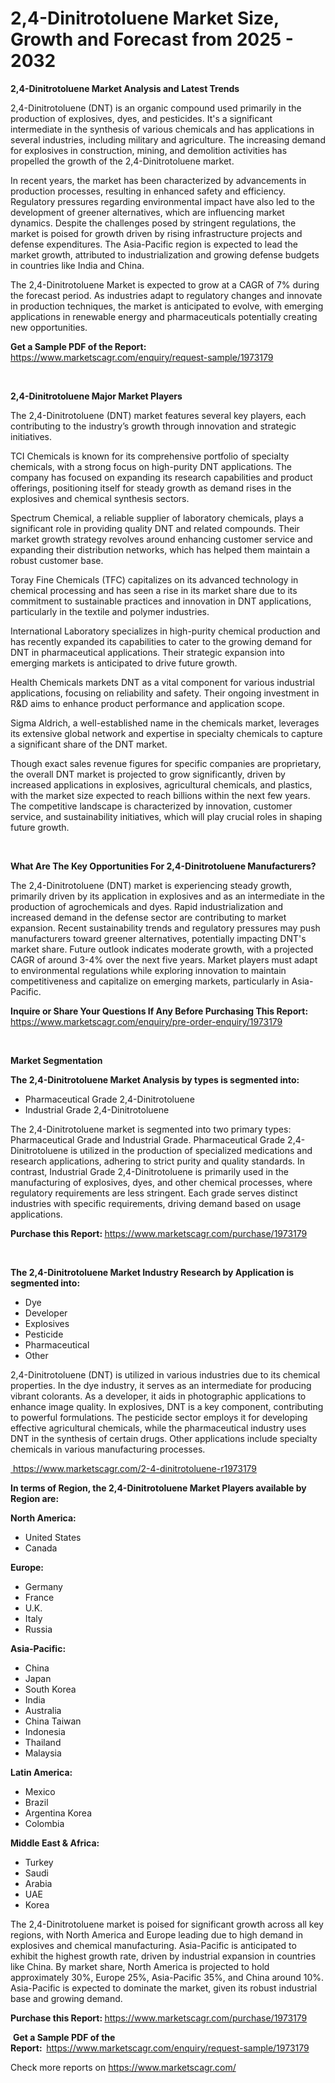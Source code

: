 <p><h1>2,4-Dinitrotoluene Market Size, Growth and Forecast from 2025 - 2032</h1></p><p><strong>2,4-Dinitrotoluene Market Analysis and Latest Trends</strong></p>
<p><p>2,4-Dinitrotoluene (DNT) is an organic compound used primarily in the production of explosives, dyes, and pesticides. It's a significant intermediate in the synthesis of various chemicals and has applications in several industries, including military and agriculture. The increasing demand for explosives in construction, mining, and demolition activities has propelled the growth of the 2,4-Dinitrotoluene market.</p><p>In recent years, the market has been characterized by advancements in production processes, resulting in enhanced safety and efficiency. Regulatory pressures regarding environmental impact have also led to the development of greener alternatives, which are influencing market dynamics. Despite the challenges posed by stringent regulations, the market is poised for growth driven by rising infrastructure projects and defense expenditures. The Asia-Pacific region is expected to lead the market growth, attributed to industrialization and growing defense budgets in countries like India and China.</p><p>The 2,4-Dinitrotoluene Market is expected to grow at a CAGR of 7% during the forecast period. As industries adapt to regulatory changes and innovate in production techniques, the market is anticipated to evolve, with emerging applications in renewable energy and pharmaceuticals potentially creating new opportunities.</p></p>
<p><strong>Get a Sample PDF of the Report:&nbsp;</strong> <a href="https://www.marketscagr.com/enquiry/request-sample/1973179?utm_campaign=1869&utm_medium=2&utm_source=Github&utm_content=ia&utm_term=15012025&utm_id=24-dinitrotoluene">https://www.marketscagr.com/enquiry/request-sample/1973179</a></p>
<p>&nbsp;</p>
<p><strong>2,4-Dinitrotoluene Major Market Players</strong></p>
<p><p>The 2,4-Dinitrotoluene (DNT) market features several key players, each contributing to the industry’s growth through innovation and strategic initiatives. </p><p>TCI Chemicals is known for its comprehensive portfolio of specialty chemicals, with a strong focus on high-purity DNT applications. The company has focused on expanding its research capabilities and product offerings, positioning itself for steady growth as demand rises in the explosives and chemical synthesis sectors.</p><p>Spectrum Chemical, a reliable supplier of laboratory chemicals, plays a significant role in providing quality DNT and related compounds. Their market growth strategy revolves around enhancing customer service and expanding their distribution networks, which has helped them maintain a robust customer base.</p><p>Toray Fine Chemicals (TFC) capitalizes on its advanced technology in chemical processing and has seen a rise in its market share due to its commitment to sustainable practices and innovation in DNT applications, particularly in the textile and polymer industries.</p><p>International Laboratory specializes in high-purity chemical production and has recently expanded its capabilities to cater to the growing demand for DNT in pharmaceutical applications. Their strategic expansion into emerging markets is anticipated to drive future growth.</p><p>Health Chemicals markets DNT as a vital component for various industrial applications, focusing on reliability and safety. Their ongoing investment in R&D aims to enhance product performance and application scope.</p><p>Sigma Aldrich, a well-established name in the chemicals market, leverages its extensive global network and expertise in specialty chemicals to capture a significant share of the DNT market. </p><p>Though exact sales revenue figures for specific companies are proprietary, the overall DNT market is projected to grow significantly, driven by increased applications in explosives, agricultural chemicals, and plastics, with the market size expected to reach billions within the next few years. The competitive landscape is characterized by innovation, customer service, and sustainability initiatives, which will play crucial roles in shaping future growth.</p></p>
<p>&nbsp;</p>
<p><strong>What Are The Key Opportunities For 2,4-Dinitrotoluene Manufacturers?</strong></p>
<p><p>The 2,4-Dinitrotoluene (DNT) market is experiencing steady growth, primarily driven by its application in explosives and as an intermediate in the production of agrochemicals and dyes. Rapid industrialization and increased demand in the defense sector are contributing to market expansion. Recent sustainability trends and regulatory pressures may push manufacturers toward greener alternatives, potentially impacting DNT's market share. Future outlook indicates moderate growth, with a projected CAGR of around 3-4% over the next five years. Market players must adapt to environmental regulations while exploring innovation to maintain competitiveness and capitalize on emerging markets, particularly in Asia-Pacific.</p></p>
<p><strong>Inquire or Share Your Questions If Any Before Purchasing This Report:</strong> <a href="https://www.marketscagr.com/enquiry/pre-order-enquiry/1973179?utm_campaign=1869&utm_medium=2&utm_source=Github&utm_content=ia&utm_term=15012025&utm_id=24-dinitrotoluene">https://www.marketscagr.com/enquiry/pre-order-enquiry/1973179</a></p>
<p>&nbsp;</p>
<p><strong>Market Segmentation</strong></p>
<p><strong>The 2,4-Dinitrotoluene Market Analysis by types is segmented into:</strong></p>
<p><ul><li>Pharmaceutical Grade 2,4-Dinitrotoluene</li><li>Industrial Grade 2,4-Dinitrotoluene</li></ul></p>
<p><p>The 2,4-Dinitrotoluene market is segmented into two primary types: Pharmaceutical Grade and Industrial Grade. Pharmaceutical Grade 2,4-Dinitrotoluene is utilized in the production of specialized medications and research applications, adhering to strict purity and quality standards. In contrast, Industrial Grade 2,4-Dinitrotoluene is primarily used in the manufacturing of explosives, dyes, and other chemical processes, where regulatory requirements are less stringent. Each grade serves distinct industries with specific requirements, driving demand based on usage applications.</p></p>
<p><strong>Purchase this Report:&nbsp;</strong><a href="https://www.marketscagr.com/purchase/1973179?utm_campaign=1869&utm_medium=2&utm_source=Github&utm_content=ia&utm_term=15012025&utm_id=24-dinitrotoluene">https://www.marketscagr.com/purchase/1973179</a></p>
<p>&nbsp;</p>
<p><strong>The 2,4-Dinitrotoluene Market Industry Research by Application is segmented into:</strong></p>
<p><ul><li>Dye</li><li>Developer</li><li>Explosives</li><li>Pesticide</li><li>Pharmaceutical</li><li>Other</li></ul></p>
<p><p>2,4-Dinitrotoluene (DNT) is utilized in various industries due to its chemical properties. In the dye industry, it serves as an intermediate for producing vibrant colorants. As a developer, it aids in photographic applications to enhance image quality. In explosives, DNT is a key component, contributing to powerful formulations. The pesticide sector employs it for developing effective agricultural chemicals, while the pharmaceutical industry uses DNT in the synthesis of certain drugs. Other applications include specialty chemicals in various manufacturing processes.</p></p>
<p><a href="https://www.marketscagr.com/2-4-dinitrotoluene-r1973179?utm_campaign=1869&utm_medium=2&utm_source=Github&utm_content=ia&utm_term=15012025&utm_id=24-dinitrotoluene">&nbsp;https://www.marketscagr.com/2-4-dinitrotoluene-r1973179</a></p>
<p><strong>In terms of Region, the 2,4-Dinitrotoluene Market Players available by Region are:</strong></p>
<p>
    <p> <strong> North America: </strong>
        <ul>
            <li>United States</li>
            <li>Canada</li>
        </ul>
        </p> 
    <p> <strong> Europe: </strong>
        <ul>
            <li>Germany</li>
            <li>France</li>
            <li>U.K.</li>
            <li>Italy</li>
            <li>Russia</li>
        </ul>
        </p> 
    <p> <strong> Asia-Pacific: </strong>
        <ul>
            <li>China</li>
            <li>Japan</li>
            <li>South Korea</li>
            <li>India</li>
            <li>Australia</li>
            <li>China Taiwan</li>
            <li>Indonesia</li>
            <li>Thailand</li>
            <li>Malaysia</li>
        </ul>
        </p> 
    <p> <strong> Latin America: </strong>
        <ul>
            <li>Mexico</li>
            <li>Brazil</li>
            <li>Argentina Korea</li>
            <li>Colombia</li>
        </ul>
        </p> 
    <p> <strong> Middle East & Africa: </strong>
        <ul>
            <li>Turkey</li>
            <li>Saudi</li>
            <li>Arabia</li>
            <li>UAE</li>
            <li>Korea</li>
        </ul>
    </p>
    </p>
<p><p>The 2,4-Dinitrotoluene market is poised for significant growth across all key regions, with North America and Europe leading due to high demand in explosives and chemical manufacturing. Asia-Pacific is anticipated to exhibit the highest growth rate, driven by industrial expansion in countries like China. By market share, North America is projected to hold approximately 30%, Europe 25%, Asia-Pacific 35%, and China around 10%. Asia-Pacific is expected to dominate the market, given its robust industrial base and growing demand.</p></p>
<p><strong>Purchase this Report: </strong><a href="https://www.marketscagr.com/purchase/1973179?utm_campaign=1869&utm_medium=2&utm_source=Github&utm_content=ia&utm_term=15012025&utm_id=24-dinitrotoluene">https://www.marketscagr.com/purchase/1973179</a></p>
<p>&nbsp;<strong>Get a Sample PDF of the Report:&nbsp;&nbsp;</strong><a href="https://www.marketscagr.com/enquiry/request-sample/1973179?utm_campaign=1869&utm_medium=2&utm_source=Github&utm_content=ia&utm_term=15012025&utm_id=24-dinitrotoluene">https://www.marketscagr.com/enquiry/request-sample/1973179</a></p>
<p><strong></strong></p>
<p>Check more reports on <a href="https://www.marketscagr.com/?utm_campaign=1869&utm_medium=2&utm_source=Github&utm_content=ia&utm_term=15012025&utm_id=24-dinitrotoluene">https://www.marketscagr.com/</a></p>